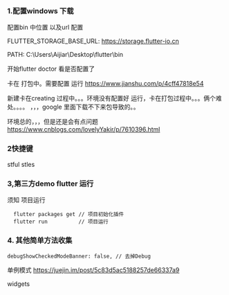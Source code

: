 ### 1.配置windows 下载
配置bin 中位置
以及url 配置

FLUTTER_STORAGE_BASE_URL:   https://storage.flutter-io.cn

PATH:   C:\Users\Aijiar\Desktop\flutter\bin


开始flutter doctor 看是否配置了

卡在 打包中。需要配置 运行
https://www.jianshu.com/p/4cff47818e54


新建卡在creating 过程中。。。环境没有配置好
运行，卡在打包过程中。。。俩个难处。。。。 ，，，google 里面下载不下来包导致的。。

环境总的，，，但是还是会有点问题
https://www.cnblogs.com/lovelyYakir/p/7610396.html

### 2快捷键
stful
stles


### 3,第三方demo flutter 运行

须知
项目运行

  ```
	flutter packages get // 项目初始化插件
	flutter run          // 项目运行
  ```

### 4.   其他简单方法收集

    debugShowCheckedModeBanner: false, // 去掉Debug



单例模式
https://juejin.im/post/5c83d5ac5188257de66337a9


widgets




